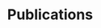 ---
layout:          projects
title:           Publications
slug:            hydejack
menu:            true
show_collection: publications
no_groups:       true
no_link_title:   false 
no_excerpt:      false 
hide_image:      false
featured:        false
description:     >
  I have (co-)authored a number of technical articles and research papers over the years on geoscientific modeling and related fields. Here are some highlights:
---